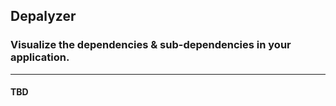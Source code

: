 ## **Depalyzer**

### Visualize the dependencies & sub-dependencies in your application.

---

#### TBD
